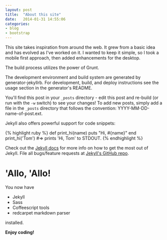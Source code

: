 ```yaml
---
layout: post
title:  "About this site"
date:   2014-01-31 14:55:06
categories:
- blog
- bootstrap
---
```

This site takes inspiration from around the web. It grew from a basic idea and has evolved as I've worked on it. I wanted to keep it simple, so I took a mobile first approach, then added enhancements for the desktop.

<!--more-->

The build process utilizes the power of Grunt.

The development environment and build system are generated by generator-jekyllrb. For development, build, and deploy instructions see the usage section in the generator's README.

You'll find this post in your `_posts` directory - edit this post and re-build (or run with the `-w` switch) to see your changes!
To add new posts, simply add a file in the `_posts` directory that follows the convention: YYYY-MM-DD-name-of-post.ext.

Jekyll also offers powerful support for code snippets:

{% highlight ruby %}
def print_hi(name)
  puts "Hi, #{name}"
end
print_hi('Tom')
#=> prints 'Hi, Tom' to STDOUT.
{% endhighlight %}

Check out the [Jekyll docs][jekyll] for more info on how to get the most out of Jekyll. File all bugs/feature requests at [Jekyll's GitHub repo][jekyll-gh].

[jekyll-gh]: https://github.com/mojombo/jekyll
[jekyll]:    http://jekyllrb.com

# 'Allo, 'Allo!

You now have

- Jekyll
- Sass
- Coffeescript tools
- redcarpet markdown parser

installed.

**Enjoy coding!**
